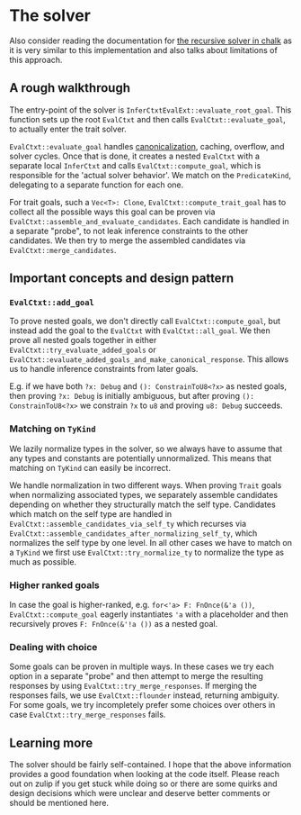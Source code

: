 # The solver

Also consider reading the documentation for [the recursive solver in chalk][chalk]
as it is very similar to this implementation and also talks about limitations of this
approach.

[chalk]: https://rust-lang.github.io/chalk/book/recursive.html

## A rough walkthrough

The entry-point of the solver is `InferCtxtEvalExt::evaluate_root_goal`. This
function sets up the root `EvalCtxt` and then calls `EvalCtxt::evaluate_goal`,
to actually enter the trait solver.

`EvalCtxt::evaluate_goal` handles [canonicalization](./canonicalization.md), caching,
overflow, and solver cycles. Once that is done, it creates a nested `EvalCtxt` with a
separate local `InferCtxt` and calls `EvalCtxt::compute_goal`, which is responsible for the
'actual solver behavior'. We match on the `PredicateKind`, delegating to a separate function
for each one.

For trait goals, such a `Vec<T>: Clone`, `EvalCtxt::compute_trait_goal` has
to collect all the possible ways this goal can be proven via
`EvalCtxt::assemble_and_evaluate_candidates`. Each candidate is handled in
a separate "probe", to not leak inference constraints to the other candidates.
We then try to merge the assembled candidates via `EvalCtxt::merge_candidates`.


## Important concepts and design pattern

### `EvalCtxt::add_goal`

To prove nested goals, we don't directly call `EvalCtxt::compute_goal`, but instead
add the goal to the `EvalCtxt` with `EvalCtxt::all_goal`. We then prove all nested
goals together in either `EvalCtxt::try_evaluate_added_goals` or
`EvalCtxt::evaluate_added_goals_and_make_canonical_response`. This allows us to handle
inference constraints from later goals.

E.g. if we have both `?x: Debug` and `(): ConstrainToU8<?x>` as nested goals,
then proving `?x: Debug` is initially ambiguous, but after proving `(): ConstrainToU8<?x>`
we constrain `?x` to `u8` and proving `u8: Debug` succeeds.

### Matching on `TyKind`

We lazily normalize types in the solver, so we always have to assume that any types
and constants are potentially unnormalized. This means that matching on `TyKind` can easily
be incorrect.

We handle normalization in two different ways. When proving `Trait` goals when normalizing
associated types, we separately assemble candidates depending on whether they structurally
match the self type. Candidates which match on the self type are handled in
`EvalCtxt::assemble_candidates_via_self_ty` which recurses via
`EvalCtxt::assemble_candidates_after_normalizing_self_ty`, which normalizes the self type
by one level. In all other cases we have to match on a `TyKind` we first use
`EvalCtxt::try_normalize_ty` to normalize the type as much as possible.

### Higher ranked goals

In case the goal is higher-ranked, e.g. `for<'a> F: FnOnce(&'a ())`, `EvalCtxt::compute_goal`
eagerly instantiates `'a` with a placeholder and then recursively proves
`F: FnOnce(&'!a ())` as a nested goal.

### Dealing with choice

Some goals can be proven in multiple ways. In these cases we try each option in
a separate "probe" and then attempt to merge the resulting responses by using
`EvalCtxt::try_merge_responses`. If merging the responses fails, we use
`EvalCtxt::flounder` instead, returning ambiguity. For some goals, we try
incompletely prefer some choices over others in case `EvalCtxt::try_merge_responses`
fails.

## Learning more

The solver should be fairly self-contained. I hope that the above information provides a
good foundation when looking at the code itself. Please reach out on zulip if you get stuck
while doing so or there are some quirks and design decisions which were unclear and deserve
better comments or should be mentioned here.
